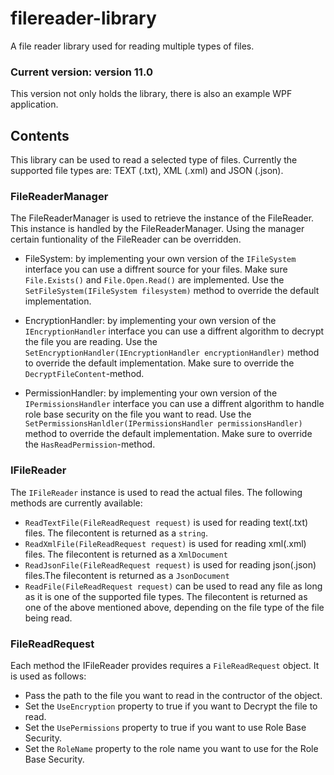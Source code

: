 # filereader-library
A file reader library used for reading multiple types of files.

### Current version: version 11.0
This version not only holds the library, there is also an example WPF application.

## Contents

This library can be used to read a selected type of files. Currently the supported file types are: TEXT (.txt), XML (.xml) and JSON (.json).

### FileReaderManager

The FileReaderManager is used to retrieve the instance of the FileReader. This instance is handled by the FileReaderManager. Using the manager certain funtionality of the FileReader can be overridden.

- FileSystem: by implementing your own version of the `IFileSystem` interface you can use a diffrent source for your files. Make sure `File.Exists()` and `File.Open.Read()` are implemented. Use the `SetFileSystem(IFileSystem filesystem)` method to override the default implementation.

- EncryptionHandler: by implementing your own version of the `IEncryptionHandler` interface you can use a diffrent algorithm to decrypt the file you are reading. Use the `SetEncryptionHandler(IEncryptionHandler encryptionHandler)` method to override the default implementation. Make sure to override the `DecryptFileContent`-method.

- PermissionHandler: by implementing your own version of the `IPermissionsHandler` interface you can use a diffrent algorithm to handle role base security on the file you want to read. Use the `SetPermissionsHanldler(IPermissionsHandler permissionsHandler)` method to override the default implementation. Make sure to override the `HasReadPermission`-method.

### IFileReader

The `IFileReader` instance is used to read the actual files. The following methods are currently available:
- `ReadTextFile(FileReadRequest request)` is used for reading text(.txt) files. The filecontent is returned as a `string`.
- `ReadXmlFile(FileReadRequest request)` is used for reading xml(.xml) files. The filecontent is returned as a `XmlDocument`
- `ReadJsonFile(FileReadRequest request)` is used for reading json(.json) files.The filecontent is returned as a `JsonDocument`
- `ReadFile(FileReadRequest request)` can be used to read any file as long as it is one of the supported file types. The filecontent is returned as one of the above mentioned above, depending on the file type of the file being read.

### FileReadRequest

Each method the IFileReader provides requires a `FileReadRequest` object. It is used as follows:
- Pass the path to the file you want to read in the contructor of the object.
- Set the `UseEncryption` property to true if you want to Decrypt the file to read.
- Set the `UsePermissions` property to true if you want to use Role Base Security.
- Set the `RoleName` property to the role name you want to use for the Role Base Security.


